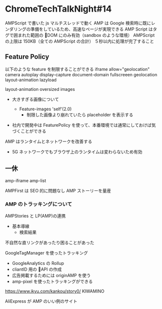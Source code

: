 # ChromeTechTalkNight#14
AMPScript で書いた js マルチスレッドで動く
AMP は Google 検索時に既にレンダリングの準備をしているため、高速なページが実現できる
AMP Script はタグで囲まれた範囲の DOM にのみ有効（sandbox のような環境）
AMPScript の上限は 150KB（全ての AMPScript の合計）
５秒以内に処理が完了すること

## Feature Policy

以下のような feature を制限することができる
iframe allow="geolocation"
camera
autoplay
display-capture
document-domain
fullscreeen
geolocation
layout-animation
lazyload

layout-animation
oversized images

- 大きすぎる画像について

  - Feature-images 'self'(2.0)
    - 制限した画像より崩れていたら placeholder を表示する

- 社内で開発中は FeaturePolicy を使って、本番環境では通常にしておけば気づくことができる

AMP はランタイムとネットワークを改善する

- 5G ネットワークでもブラウザ上のランタイムは変わらないため有効

## 一休

amp-iframe
amp-list

AMPFirst は SEO 的に問題なし
AMP ストーリーを量産

### AMP のトラッキングについて

AMPStories と LP(AMP)の連携

- 基本導線
  - 検索結果

不自然な直リンクがあったり困ることがあった

GoogleTagManager を使ったトラッキング

- GoogleAnalytics の Rollup
- cliantID 用の API の作成
- 広告掲載するためには originAMP を使う
- amp-pixel を使ったトラッキングができる

https://www.ikyu.com/kankou/story0/
KIWAMINO

AliExpress が AMP のいい例のサイト
